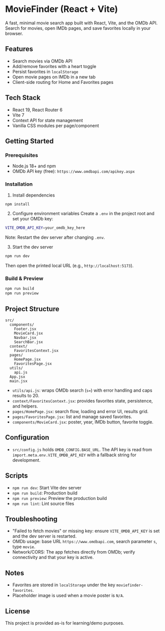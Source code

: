 # MovieFinder (React + Vite)

A fast, minimal movie search app built with React, Vite, and the OMDb API. Search for movies, open IMDb pages, and save favorites locally in your browser.

## Features

- Search movies via OMDb API
- Add/remove favorites with a heart toggle
- Persist favorites in `localStorage`
- Open movie pages on IMDb in a new tab
- Client-side routing for Home and Favorites pages

## Tech Stack

- React 19, React Router 6
- Vite 7
- Context API for state management
- Vanilla CSS modules per page/component

## Getting Started

### Prerequisites
- Node.js 18+ and npm
- OMDb API key (free): `https://www.omdbapi.com/apikey.aspx`

### Installation
1) Install dependencies
```bash
npm install
```

2) Configure environment variables
Create a `.env` in the project root and set your OMDb key:
```bash
VITE_OMDB_API_KEY=your_omdb_key_here
```
Note: Restart the dev server after changing `.env`.

3) Start the dev server
```bash
npm run dev
```
Then open the printed local URL (e.g., `http://localhost:5173`).

### Build & Preview
```bash
npm run build
npm run preview
```

## Project Structure
```
src/
  components/
    Footer.jsx
    MovieCard.jsx
    Navbar.jsx
    SearchBar.jsx
  context/
    FavoritesContext.jsx
  pages/
    HomePage.jsx
    FavoritesPage.jsx
  utils/
    api.js
  App.jsx
  main.jsx
```

- `utils/api.js`: wraps OMDb search (`s=`) with error handling and caps results to 20.
- `context/FavoritesContext.jsx`: provides favorites state, persistence, and helpers.
- `pages/HomePage.jsx`: search flow, loading and error UI, results grid.
- `pages/FavoritesPage.jsx`: list and manage saved favorites.
- `components/MovieCard.jsx`: poster, year, IMDb button, favorite toggle.

## Configuration
- `src/config.js` holds `OMDB_CONFIG.BASE_URL`. The API key is read from `import.meta.env.VITE_OMDB_API_KEY` with a fallback string for development.

## Scripts
- `npm run dev`: Start Vite dev server
- `npm run build`: Production build
- `npm run preview`: Preview the production build
- `npm run lint`: Lint source files

## Troubleshooting
- "Failed to fetch movies" or missing key: ensure `VITE_OMDB_API_KEY` is set and the dev server is restarted.
- OMDb usage: base URL `https://www.omdbapi.com`, search parameter `s`, type `movie`.
- Network/CORS: The app fetches directly from OMDb; verify connectivity and that your key is active.

## Notes
- Favorites are stored in `localStorage` under the key `moviefinder-favorites`.
- Placeholder image is used when a movie poster is `N/A`.

## License
This project is provided as-is for learning/demo purposes.

